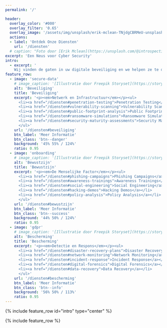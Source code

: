 ```yaml
---
permalink: '/'

header:
  overlay_color: '#000'
  overlay_filter: '0.65'
  overlay_image: '/assets/img/unsplash/erik-mclean-TNjdgCBRMeU-unsplash.jpg'
  actions:
  - label: 'Ontdek Onze Diensten'
    url: '/diensten' 
  # caption: "Foto door [Erik Mclean](https://unsplash.com/@introspectivedsgn?utm_source=unsplash&utm_medium=referral&utm_content=creditCopyText) op [Unsplash](https://unsplash.com/s/photos/fox?utm_source=unsplash&utm_medium=referral&utm_content=creditCopyText)"
excerpt: 'Een Neus voor Cyber Security'
intro: 
  - excerpt: '
    Wij vinden de gaten in uw digitale beveiliging en we helpen ze te dichten. We beperken ons niet tot uw computernetwerk en infrastructuur, maar we creëeren ook meer bewustzijn binnen uw organisatie, en we helpen vooruit te plannen om toekomstige incidenten sneller af te handelen. Contacteer ons voor een <a href="/contact">oplossing op maat</a>.'
feature_row:
  - image: 'secure-data'
    # image_caption: '[Illustratie door Freepik Storyset](https://storyset.com)'
    alt: 'Beveiliging'
    title: 'Beveiliging'
    excerpt: '<p><em>Netwerk en Infrastructuur</em></p><ul>
      <li><a href="/diensten#penetration-testing">Penetration Testing</a></li>
      <li><a href="/diensten#vulnerability-scanning">Vulnerability Scanning</a></li>
      <li><a href="/diensten#public-footprint-analysis">Public Footprint Analysis</a></li>
      <li><a href="/diensten#ransomware-simulations">Ransomware Simulations</a></li>
      <li><a href="/diensten#security-maturity-assessments">Security Maturity Assessments</a></li>
      </ul>'
    url: '/diensten#beveiliging'
    btn_label: 'Meer Informatie'
    btn_class: 'btn--danger'
    background: '45% 55% / 124%'
    ratio: 0.95
  - image: 'onboarding'
    # image_caption: '[Illustratie door Freepik Storyset](https://storyset.com)'
    alt: 'Bewustzijn'
    title: 'Bewustzijn'
    excerpt: '<p><em>De Menselijke Factor</em></p><ul>
      <li><a href="/diensten#phishing-campaigns">Phishing Campaigns</a></li>
      <li><a href="/diensten#awareness-trainings">Awareness Trainings</a></li>
      <li><a href="/diensten#social-engineering">Social Engineering</a></li>
      <li><a href="/diensten#hacking-demos">Hacking Demos</a></li>
      <li><a href="/diensten#policy-analysis">Policy Analysis</a></li>
      </ul>'
    url: '/diensten#bewustzijn'
    btn_label: 'Meer Informatie'
    btn_class: 'btn--success'
    background: '44% 50% / 124%'
    ratio: 0.95
  - image: 'gdpr'
    # image_caption: '[Illustratie door Freepik Storyset](https://storyset.com)'
    alt: 'Bescherming'
    title: 'Bescherming'
    excerpt: '<p><em>Detectie en Respons</em></p><ul>
      <li><a href="/diensten#disaster-recovery-plans">Disaster Recovery Plans</a></li>
      <li><a href="/diensten#network-monitoring">Network Monitoring</a></li>
      <li><a href="/diensten#incident-response">Incident Response</a></li>
      <li><a href="/diensten#digital-forensics">Digital Forensics</a></li>
      <li><a href="/diensten#data-recovery">Data Recovery</a></li>
      </ul>'
    url: '/diensten#bescherming'
    btn_label: 'Meer Informatie'
    btn_class: 'btn--info'
    background: '56% 50% / 113%'
    ratio: 0.95
---
```


{% include feature_row id="intro" type="center" %}

{% include feature_row %}

<!-- {% include feature_row id="feature_row2" type="left" %}

{% include feature_row id="feature_row3" type="right" %} -->